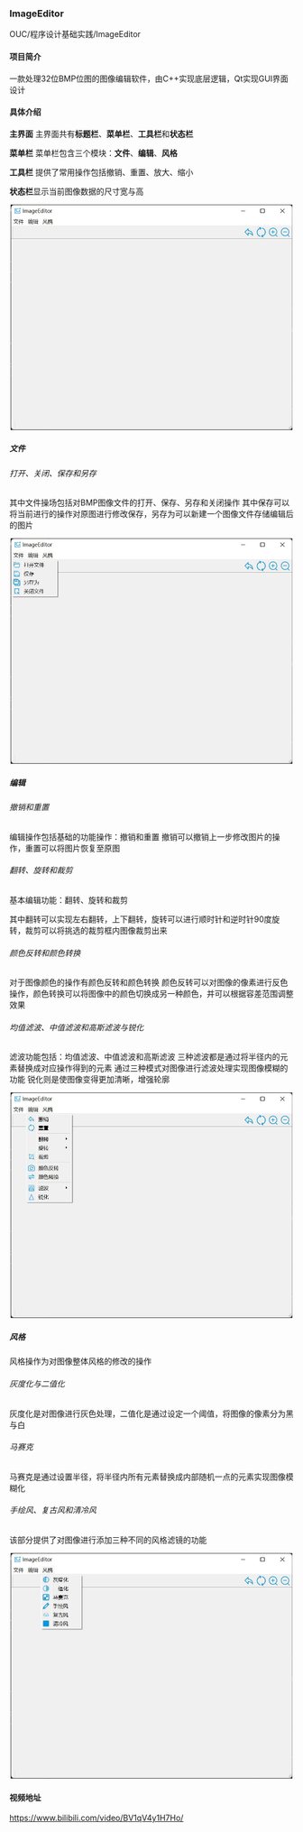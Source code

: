 ### ImageEditor
OUC/程序设计基础实践/ImageEditor
#### 项目简介
一款处理32位BMP位图的图像编辑软件，由C++实现底层逻辑，Qt实现GUI界面设计
#### 具体介绍
**主界面**
主界面共有**标题栏**、**菜单栏**、**工具栏**和**状态栏**

**菜单栏**
菜单栏包含三个模块：**文件**、**编辑**、**风格**

**工具栏**
提供了常用操作包括撤销、重置、放大、缩小

**状态栏**显示当前图像数据的尺寸宽与高

<center><div align="center"><img src="1.jpg#pic_center" width="500" height="400" alt="Mob"></img></div>
</center>

##### 文件
###### 打开、关闭、保存和另存
其中文件操场包括对BMP图像文件的打开、保存、另存和关闭操作
其中保存可以将当前进行的操作对原图进行修改保存，另存为可以新建一个图像文件存储编辑后的图片
<center><div align="center"><img src="2.jpg#pic_center" width="500" height="400" alt="Mob"></img></div>
</center>

##### 编辑
###### 撤销和重置
编辑操作包括基础的功能操作：撤销和重置
撤销可以撤销上一步修改图片的操作，重置可以将图片恢复至原图

###### 翻转、旋转和裁剪
基本编辑功能：翻转、旋转和裁剪

其中翻转可以实现左右翻转，上下翻转，旋转可以进行顺时针和逆时针90度旋转，裁剪可以将挑选的裁剪框内图像裁剪出来

###### 颜色反转和颜色转换
对于图像颜色的操作有颜色反转和颜色转换
颜色反转可以对图像的像素进行反色操作，颜色转换可以将图像中的颜色切换成另一种颜色，并可以根据容差范围调整效果

###### 均值滤波、中值滤波和高斯滤波与锐化
滤波功能包括：均值滤波、中值滤波和高斯滤波
三种滤波都是通过将半径内的元素替换成对应操作得到的元素
通过三种模式对图像进行滤波处理实现图像模糊的功能
锐化则是使图像变得更加清晰，增强轮廓
<center><div align="center"><img src="3.jpg#pic_center" width="500" height="400" alt="Mob"></img></div>
</center>

##### 风格
风格操作为对图像整体风格的修改的操作
###### 灰度化与二值化
灰度化是对图像进行灰色处理，二值化是通过设定一个阈值，将图像的像素分为黑与白
###### 马赛克
马赛克是通过设置半径，将半径内所有元素替换成内部随机一点的元素实现图像模糊化
###### 手绘风、复古风和清冷风
该部分提供了对图像进行添加三种不同的风格滤镜的功能
<center><div align="center"><img src="4.jpg#pic_center" width="500" height="400" alt="Mob"></img></div>
</center>

#### 视频地址
https://www.bilibili.com/video/BV1qV4y1H7Ho/
